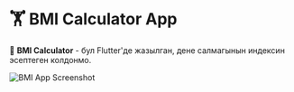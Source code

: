 # 🏋️ BMI Calculator App

📱 **BMI Calculator** - бул Flutter'де жазылган, дене салмагынын индексин эсептеген колдонмо.

![BMI App Screenshot](https://your-image-link.com) 
